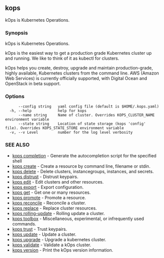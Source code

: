 
<!--- This file is automatically generated by make gen-cli-docs; changes should be made in the go CLI command code (under cmd/kops) -->

## kops

kOps is Kubernetes Operations.

### Synopsis

kOps is Kubernetes Operations.

 kOps is the easiest way to get a production grade Kubernetes cluster up and running. We like to think of it as kubectl for clusters.

 kOps helps you create, destroy, upgrade and maintain production-grade, highly available, Kubernetes clusters from the command line. AWS (Amazon Web Services) is currently officially supported, with Digital Ocean and OpenStack in beta support.

### Options

```
      --config string   yaml config file (default is $HOME/.kops.yaml)
  -h, --help            help for kops
      --name string     Name of cluster. Overrides KOPS_CLUSTER_NAME environment variable
      --state string    Location of state storage (kops 'config' file). Overrides KOPS_STATE_STORE environment variable
  -v, --v Level         number for the log level verbosity
```

### SEE ALSO

* [kops completion](kops_completion.md)	 - Generate the autocompletion script for the specified shell
* [kops create](kops_create.md)	 - Create a resource by command line, filename or stdin.
* [kops delete](kops_delete.md)	 - Delete clusters, instancegroups, instances, and secrets.
* [kops distrust](kops_distrust.md)	 - Distrust keypairs.
* [kops edit](kops_edit.md)	 - Edit clusters and other resources.
* [kops export](kops_export.md)	 - Export configuration.
* [kops get](kops_get.md)	 - Get one or many resources.
* [kops promote](kops_promote.md)	 - Promote a resource.
* [kops reconcile](kops_reconcile.md)	 - Reconcile a cluster.
* [kops replace](kops_replace.md)	 - Replace cluster resources.
* [kops rolling-update](kops_rolling-update.md)	 - Rolling update a cluster.
* [kops toolbox](kops_toolbox.md)	 - Miscellaneous, experimental, or infrequently used commands.
* [kops trust](kops_trust.md)	 - Trust keypairs.
* [kops update](kops_update.md)	 - Update a cluster.
* [kops upgrade](kops_upgrade.md)	 - Upgrade a kubernetes cluster.
* [kops validate](kops_validate.md)	 - Validate a kOps cluster.
* [kops version](kops_version.md)	 - Print the kOps version information.

